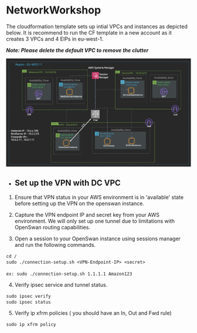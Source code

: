 # NetworkWorkshop

The cloudformation template sets up intial VPCs and instances as depicted below. It is recommend to run the CF template in a new account as it creates 3 VPCs and 4 EIPs in eu-west-1. 


_**Note: Please delete the default VPC to remove the clutter**_

![Initial Setup](/images/initial.png)

* ## **Set up the VPN with DC VPC**

1. Ensure that VPN status in your AWS environment is in 'available' state before setting up the VPN on the openswan instance.

2. Capture the VPN endpoint IP and secret key from your AWS environment. We will only set up one tunnel due to limitations with OpenSwan routing capabilities. 

3. Open a session to your OpenSwan instance using sessions manager and run the following commands.
```
cd / 
sudo ./connection-setup.sh <VPN-Endpoint-IP> <secret>

ex: sudo ./connection-setup.sh 1.1.1.1 Amazon123
```

4. Verify ipsec service and tunnel status.
```
sudo ipsec verify
sudo ipsec status
```

5. Verify ip xfrm policies ( you should have an In, Out and Fwd rule)
```
sudo ip xfrm policy
```
